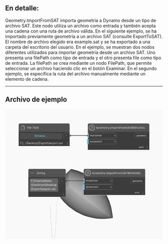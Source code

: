 ## En detalle:
Geometry.ImportFromSAT importa geometría a Dynamo desde un tipo de archivo SAT. Este nodo utiliza un archivo como entrada y también acepta una cadena con una ruta de archivo válida. En el siguiente ejemplo, se ha importado previamente geometría a un archivo SAT (consulte ExportToSAT). El nombre de archivo elegido era example.sat y se ha exportado a una carpeta del escritorio del usuario. En el ejemplo, se muestran dos nodos diferentes utilizados para importar geometría desde un archivo SAT. Uno presenta una filePath como tipo de entrada y el otro presenta file como tipo de entrada. La filePath se crea mediante un nodo FilePath, que permite seleccionar un archivo haciendo clic en el botón Examinar. En el segundo ejemplo, se especifica la ruta del archivo manualmente mediante un elemento de cadena.
___
## Archivo de ejemplo

![ImportFromSAT (file)](./Autodesk.DesignScript.Geometry.Geometry.ImportFromSAT(file)_img.jpg)

